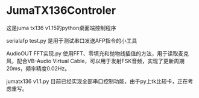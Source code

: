 # JumaTX136Controler
这是juma tx136 v1.15的python桌面端控制程序

serialafp test.py 是用于测试串口发送AFP指令的小工具

AudioOUT FFT实现.py 使用FFT、零填充和抛物线插值的方法，用于读取麦克风，配合VB-Audio Virtual Cable，可以用于发射FSK音频，实现了更新周期20ms，频率精度0.02Hz。

jumatx136 v1.1.py 目前已经实现全部串口控制功能，由于py上tk比较卡，正在考虑重写。
